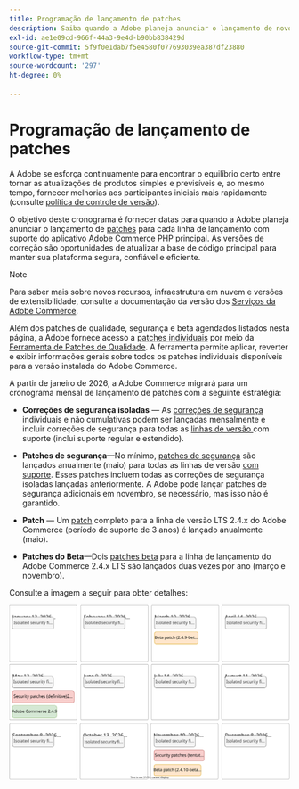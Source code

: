 ```yaml
---
title: Programação de lançamento de patches
description: Saiba quando a Adobe planeja anunciar o lançamento de novos patches e correções de segurança para o Adobe Commerce.
exl-id: ae1e09cd-966f-44a3-9e4d-b90bb838429d
source-git-commit: 5f9f0e1dab7f5e4580f077693039ea387df23880
workflow-type: tm+mt
source-wordcount: '297'
ht-degree: 0%

---
```



# Programação de lançamento de patches

A Adobe se esforça continuamente para encontrar o equilíbrio certo entre tornar as atualizações de produtos simples e previsíveis e, ao mesmo tempo, fornecer melhorias aos participantes iniciais mais rapidamente (consulte [política de controle de versão](versioning-policy.md)).

O objetivo deste cronograma é fornecer datas para quando a Adobe planeja anunciar o lançamento de [patches](versioning-policy.md#patch-release) para cada linha de lançamento com suporte do aplicativo Adobe Commerce PHP principal. As versões de correção são oportunidades de atualizar a base de código principal para manter sua plataforma segura, confiável e eficiente.

>[!NOTE]
>
>Para saber mais sobre novos recursos, infraestrutura em nuvem e versões de extensibilidade, consulte a documentação da versão dos [Serviços da Adobe Commerce](https://experienceleague.adobe.com/en/docs/commerce/user-guides/release-information/release-notes-all).

Além dos patches de qualidade, segurança e beta agendados listados nesta página, a Adobe fornece acesso a [patches individuais](versioning-policy.md#individual-patch) por meio da [Ferramenta de Patches de Qualidade](../tools/quality-patches-tool/usage.md). A ferramenta permite aplicar, reverter e exibir informações gerais sobre todos os patches individuais disponíveis para a versão instalada do Adobe Commerce.

A partir de janeiro de 2026, a Adobe Commerce migrará para um cronograma mensal de lançamento de patches com a seguinte estratégia:

- **Correções de segurança isoladas** — As [correções de segurança](versioning-policy.md#isolated-patch) individuais e não cumulativas podem ser lançadas mensalmente e incluir correções de segurança para todas as [linhas de versão ](lifecycle-policy.md) com suporte (inclui suporte regular e estendido).

- **Patches de segurança**—No mínimo, [patches de segurança](versioning-policy.md#security-patch-release) são lançados anualmente (maio) para todas as linhas de versão [com suporte](lifecycle-policy.md). Esses patches incluem todas as correções de segurança isoladas lançadas anteriormente. A Adobe pode lançar patches de segurança adicionais em novembro, se necessário, mas isso não é garantido.

- **Patch** — Um [patch](versioning-policy.md#patch-release) completo para a linha de versão LTS 2.4.x do Adobe Commerce (período de suporte de 3 anos) é lançado anualmente (maio).

- **Patches do Beta**—Dois [patches beta](versioning-policy.md#beta-patch-release) para a linha de lançamento do Adobe Commerce 2.4.x LTS são lançados duas vezes por ano (março e novembro).

Consulte a imagem a seguir para obter detalhes:

![Calendário de lançamento do Adobe Commerce de 2026](../assets/release/release-calendar.drawio.svg)
